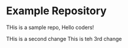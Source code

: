 # Example Repository
THis is a sample repo, Hello coders!

THis is a second change
This is teh 3rd change